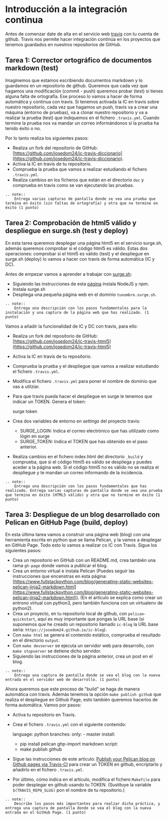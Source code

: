 # Introducción a la integración continua

Antes de comenzar date de alta en el servicio web [travis](https://travis-ci.org/) con tu cuenta de github. Travis nos permite hacer integración continúa en los proyectos que tenemos guardados en nuestros repositorios de GitHub.

## Tarea 1: Corrector ortográfico de documentos markdown (test)

Imaginemos que estamos escribiendo documentos markdown y lo guardamos en un repositorio de github. Queremos que cada vez que hagamos una modificación (commit - push) queremos probar (test) si tienes alguna falta de ortografía. Ese proceso lo vamos a hacer de forma automática y continua con travis. Si tenemos activada la IC en travis sobre nuestro repositorio, cada vez que hagamos un push, travis va a crear una máquina (entorno de pruebas), va a clonar nuestro repositorio y va a realizar la prueba (test) que indiquemos en el fichero `.travis.yml`. Cuando termine la prueba nos va mandar un correo informándonos si la prueba ha tenido éxito o no.

Por lo tanto realiza los siguientes pasos:

* Realiza un fork del repositorio de GitHub: [https://github.com/josedom24/ic-travis-diccionario](https://github.com/josedom24/ic-travis-diccionario).
* Activa la IC en travis de tu repositorio.
* Comprueba la prueba que vamos a realizar estudiando el fichero `.travis.yml`.
* Realiza cambios en los ficheros que están en el directorio `doc` y comprueba en travis como se van ejecutando las pruebas.


```eval_rst
.. note:: 
	Entrega varias capturas de pantalla donde se vea una prueba que termina en éxito (sin faltas de ortografía) y otra que no termine en éxito (1 punto)
```

## Tarea 2: Comprobación de html5 válido y despliegue en surge.sh (test y deploy)

En esta tarea queremos desplegar una página html5 en el servicio surge.sh, además queremos comprobar si el código html5 es válido. Estas dos operaciones: comprobar si el html5 es válido (test) y el despliegue en surge.sh (deploy) lo vamos a hacer con travis de forma automática (IC y DC).

Antes de empezar vamos a aprender a trabajar con [surge.sh](http://surge.sh/):

* Siguiendo las instrucciones de esta [página](https://linuxconfig.org/how-to-install-nodejs-on-debian-9-stretch-linux) instala NodeJS y npm.
* Instala surge.sh
* Despliega una pequeña página web en el dominio `tunombre.surge.sh`.

```eval_rst
.. note:: 
	Entrega una descripción con los pasos fundamentales para la instalación y una captura de la página web que has realizado. (1 punto)
```

Vamos a añadir la funcionalidad de IC y DC con travis, para ello:

* Realiza un fork del repositorio de GitHub: [https://github.com/josedom24/ic-travis-html5](https://github.com/josedom24/ic-travis-html5)
* Activa la IC en travis de tu repositorio.
* Comprueba la prueba y el despliegue que vamos a realizar estudiando el fichero `.travis.yml`.
* Modifica el fichero `.travis.yml` para poner el nombre de dominio que vas a utilziar.
* Para que travis pueda hacer el despliegue en surge le tenemos que indicar un TOKEN. Genera el token:
	
	surge token

* Crea dos variables de entorno en *settings* del proyecto travis:
	
    * SURGE_LOGIN: Indica el correo electrónico que has utilizado como lógin en surge
    * SURGE_TOKEN: Indica el TOKEN que has obtenido en el paso anterior.

* Realiza cambios en el fichero index.html del directorio `_build` y comprueba, que si el código html5 es válido se despliega y puedes aceder a la página web. Si el código html5 no es válido no se realiza el despliegue y te mandan un correo informando de la incidencia.

```eval_rst
.. note:: 
	Entrega una descripción con los pasos fundamentales que has realizado. Entrega varias capturas de pantalla donde se vea una prueba que termina en éxito (HTML5 válido) y otra que no termine en éxito (1 punto)
```

## Tarea 3: Despliegue de un blog desarrollado con Pelican en GitHub Page (build, deploy)

En esta última tarea vamos a construir una página web (blog) con una herramienta escrita en python que se llama Pelican, y la vamos a desplegar en GitHub Page. Todo esto lo vamos a realizar co IC con Travis. Sigue los siguientes pasos:

* Crea un repositorio en GitHub con un README.md, crea también una rama `gh-page` donde vamos  a publicar el blog.
* Crea un entorno virtual e instala Pelican (Puedes seguir las instrucciones que encenstras en esta página: [https://www.fullstackpython.com/blog/generating-static-websites-pelican-jinja2-markdown.html](https://www.fullstackpython.com/blog/generating-static-websites-pelican-jinja2-markdown.html)). (En el artículo se explica como crear un entrono virtual con python3, pero también funciona con un virtualenv de python2).
* Crea un proyecto, en tu repositorio local de github, con `pelican-quickstart`, aquí es muy importante que pongas la URL base (si suponemos que he creado un repositorio llamado `ic-blog` la URL base sería: `https://josedom24.github.io/ic-blog`).
* Con `make html` se genera el contenido estático, comprueba el resultado en el directorio `output`.
* Con `make devserver` se ejecuta un servidor web para desarrollo, con `make stopserver` se detiene dicho servidor.
* Siguiendo las instrucciones de la página anterior, crea un post en el blog.

```eval_rst
.. note:: 
	Entrega una captura de pantalla donde se vea el blog con la nueva entrada en el servidor web de desarrollo. (1 punto)
```

Ahora queremos que este proceso de "build" se haga de manera automática con travis. Además tenemos la opción `make publish github` que realiza el despliegue en Github Page, esto también queremos hacerlos de forma automática. Vamos por pasos:

* Activa tu repositorio en Travis.
* Crea el fichero `.travis.yml` con el siguiente contenido:

	language: python
	branches:
	  only:
	  - master
	install:
	- pip install pelican ghp-import markdown
	script:
	- make publish github

* Sigue las instrucciones de este artículo: [Publish your Pelican blog on Github pages via Travis-CI](http://blog.mathieu-leplatre.info/publish-your-pelican-blog-on-github-pages-via-travis-ci.html) para crear un TOKEN en github, encriptarlo y añadirlo en el fichero `.travis.yml`.
* Por último, cómo indica en el artículo, modifica el fichero `Makefile` para poder desplegar en github usando tu TOKEN. (Sustituye la variable `$(TRAVIS_REPO_SLUG)` pon el nombre de tu repositorio.)

```eval_rst
.. note:: 
	Describe los pasos más importantes para realzar dicha práctica, y entrega una captura de pantalla donde se vea el blog con la nueva entrada en el GitHub Page. (1 punto)
```
